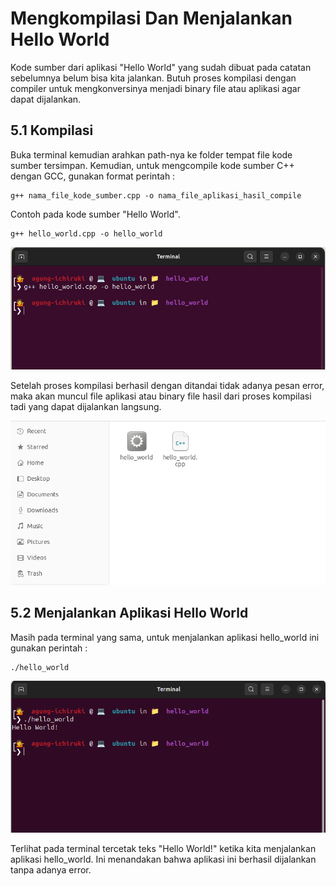 # Mengkompilasi Dan Menjalankan Hello World
Kode sumber dari aplikasi "Hello World" yang sudah dibuat pada catatan sebelumnya belum bisa kita jalankan. Butuh proses kompilasi dengan compiler untuk mengkonversinya menjadi binary file atau aplikasi agar dapat dijalankan.

## 5.1 Kompilasi
Buka terminal kemudian arahkan path-nya ke folder tempat file kode sumber tersimpan. Kemudian, untuk mengcompile kode sumber C++ dengan GCC, gunakan format perintah :

```
g++ nama_file_kode_sumber.cpp -o nama_file_aplikasi_hasil_compile
```

Contoh pada kode sumber "Hello World".

```
g++ hello_world.cpp -o hello_world
```

![Compile Hello World Dengan GCC](./gambar/5.1-compile_hello_world.png)

Setelah proses kompilasi berhasil dengan ditandai tidak adanya pesan error, maka akan muncul file aplikasi atau binary file hasil dari proses kompilasi tadi yang dapat dijalankan langsung.

![Hasil Kompilasi Kode Sumber Hello World](./gambar/5.2-hasil_kompilasi_hello_world.png)

## 5.2 Menjalankan Aplikasi Hello World
Masih pada terminal yang sama, untuk menjalankan aplikasi hello_world ini gunakan perintah :

```
./hello_world
```

![Menjalankan Aplikasi hello_world](./gambar/5.3-eksekusi_hello_world.png)

Terlihat pada terminal tercetak teks "Hello World!" ketika kita menjalankan aplikasi hello_world. Ini menandakan bahwa aplikasi ini berhasil dijalankan tanpa adanya error.
